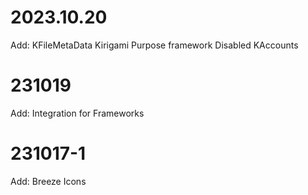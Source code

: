 # 2023.10.20
Add:
KFileMetaData
Kirigami
Purpose framework
	Disabled KAccounts

# 231019
Add:
Integration for Frameworks

# 231017-1
Add:
Breeze Icons


